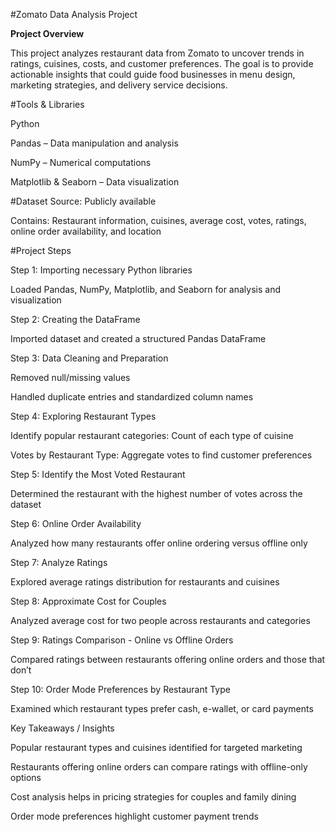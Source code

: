 #Zomato Data Analysis Project

**Project Overview**

This project analyzes restaurant data from Zomato to uncover trends in ratings, cuisines, costs, and customer preferences. The goal is to provide actionable insights that could guide food businesses in menu design, marketing strategies, and delivery service decisions.

#Tools & Libraries

Python

Pandas – Data manipulation and analysis

NumPy – Numerical computations

Matplotlib & Seaborn – Data visualization

#Dataset Source: Publicly available 

Contains: Restaurant information, cuisines, average cost, votes, ratings, online order availability, and location

#Project Steps

Step 1: Importing necessary Python libraries

Loaded Pandas, NumPy, Matplotlib, and Seaborn for analysis and visualization

Step 2: Creating the DataFrame

Imported dataset and created a structured Pandas DataFrame

Step 3: Data Cleaning and Preparation

Removed null/missing values

Handled duplicate entries and standardized column names

Step 4: Exploring Restaurant Types

Identify popular restaurant categories: Count of each type of cuisine

Votes by Restaurant Type: Aggregate votes to find customer preferences

Step 5: Identify the Most Voted Restaurant

Determined the restaurant with the highest number of votes across the dataset

Step 6: Online Order Availability

Analyzed how many restaurants offer online ordering versus offline only

Step 7: Analyze Ratings

Explored average ratings distribution for restaurants and cuisines

Step 8: Approximate Cost for Couples

Analyzed average cost for two people across restaurants and categories

Step 9: Ratings Comparison - Online vs Offline Orders

Compared ratings between restaurants offering online orders and those that don’t

Step 10: Order Mode Preferences by Restaurant Type

Examined which restaurant types prefer cash, e-wallet, or card payments

Key Takeaways / Insights

Popular restaurant types and cuisines identified for targeted marketing

Restaurants offering online orders can compare ratings with offline-only options

Cost analysis helps in pricing strategies for couples and family dining

Order mode preferences highlight customer payment trends
